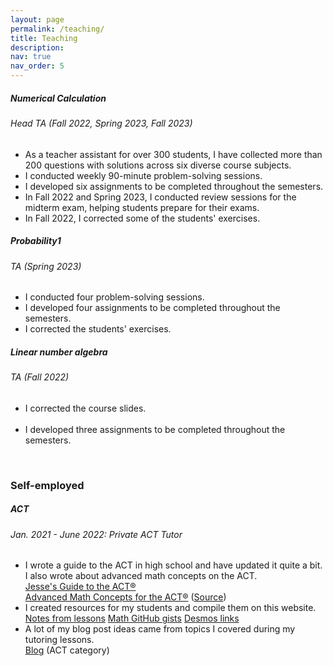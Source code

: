 ```yaml
---
layout: page
permalink: /teaching/
title: Teaching
description:
nav: true
nav_order: 5
---
```



<!-- COMP 311 (Computer Organization) -->
<div class="card mt-3">
  <div class="p-3">
    <div class="row">
      <div class="col-sm-10">
         <h5 id="comp210" class="card-title">Numerical Calculation</h5>
        <h6 class="card-subtitle font-italic">Head TA (Fall 2022, Spring 2023, Fall 2023)</h6>
      </div>
      <div class="col-sm-2 text-sm-right">
      </div>
    </div>
    <ul class="card-text font-weight-light list-group list-group-flush">
      <li class="list-group-item">
        <div class="row">
          <div class="col-sm-9">
            As a teacher assistant for over 300 students, I have collected more than 200 questions with solutions across six diverse course subjects.
          </div>
        </div>
      </li>
      <li class="list-group-item">
        <div class="row">
          <div class="col-sm-9">
           I conducted weekly 90-minute problem-solving sessions.
          </div>
          <div class="col-sm-3">
          </div>
        </div>
      </li>
      <li class="list-group-item">
        <div class="row">
          <div class="col-sm-9">
            I developed six assignments to be completed throughout the semesters.
          </div>
        </div>
      </li>
      <li class="list-group-item">
        <div class="row">
          <div class="col-sm-9">
           In Fall 2022 and Spring 2023, I conducted review sessions for the midterm exam, helping students prepare for their exams.
          </div>
          <div class="col-sm-3">
          </div>
        </div>
      </li>
      <li class="list-group-item">
        <div class="row">
          <div class="col-sm-9">
                       In Fall 2022, I corrected some of the students' exercises.
          </div>
          <div class="col-sm-3">
          </div>
        </div>
      </li>
    </ul>
  </div>
</div>



<!-- Probability -->
<div class="card mt-3">
  <div class="p-3">
    <div class="row">
      <div class="col-sm-10">
        <h5 id="comp210" class="card-title">Probability1</h5>
        <h6 class="card-subtitle font-italic">TA (Spring 2023)</h6>
      </div>
      <div class="col-sm-2 text-sm-right">
      </div>
    </div>
    <ul class="card-text font-weight-light list-group list-group-flush">
      <li class="list-group-item">
        <div class="row">
          <div class="col-sm-9">
            I conducted four problem-solving sessions.
          </div>
          <div class="col-sm-3">
          </div>
        </div>
      </li>
      <li class="list-group-item">
        <div class="row">
          <div class="col-sm-9">
            I developed four assignments to be completed throughout the semesters.
          </div>
        </div>
      </li>
    <li class="list-group-item">
      <div class="row">
        <div class="col-sm-9">
           I corrected the students' exercises.
          </div>
        </div>
      </li>
    </ul>
  </div>
</div>

<!-- Linear number algebra -->
<div class="card mt-3">
  <div class="p-3">
    <div class="row">
      <div class="col-sm-10">
        <h5 id="comp110" class="card-title">Linear number algebra</h5>
        <h6 class="card-subtitle font-italic">TA (Fall 2022)</h6>
      </div>
      <div class="col-sm-2 text-sm-right">
      </div>
    </div>
    <ul class="card-text font-weight-light list-group list-group-flush">
      <li class="list-group-item">
        <div class="row">
          <div class="col-sm-9">
              I corrected the course slides.
          </div>
          <div class="col-sm-3">
            <br>
          </div>
        </div>
      </li>
      <li class="list-group-item">
        <div class="row">
          <div class="col-sm-9">
            I developed three assignments to be completed throughout the semesters.
          </div>
          <div class="col-sm-3">
          </div>
        </div>
      </li>
    </ul>
  </div>
</div>

<br>

<!-- ACT -->
<h3 id="self-employed">Self-employed</h3>
<div class="card mt-3">
  <div class="p-3">
    <div class="row">
      <div class="col-sm-10">
        <h5 id="act" class="card-title">ACT</h5>
        <h6 class="card-subtitle font-italic">Jan. 2021 - June 2022: Private ACT Tutor</h6>
      </div>
    </div>
    <ul class="card-text font-weight-light list-group list-group-flush">
      <li class="list-group-item">
        <div class="row">
          <div class="col-sm-9">
            I wrote a guide to the ACT in high school and have updated it quite a bit. I also wrote about advanced math concepts on the ACT.
          </div>
          <div class="col-sm-3">
            <a href="/blog/2022/guide-to-act/">Jesse's Guide to the ACT®</a>
            <br>
            <a href="/assets/pdf/act/Advanced_Math_Concepts_for_the_ACT.pdf">Advanced Math Concepts for the ACT®</a> (<a href="https://www.overleaf.com/read/rhmqqyskcrwp">Source</a>)
          </div>
        </div>
      </li>
      <li class="list-group-item">
        <div class="row">
          <div class="col-sm-9">
            I created resources for my students and compile them on this website.
          </div>
          <div class="col-sm-3">
            <a href="/blog/2022/tutoring-notes">Notes from lessons</a>
            <a href="/blog/2022/math-gists">Math GitHub gists</a>
            <a href="/blog/2022/desmos">Desmos links</a>
          </div>
        </div>
      </li>
      <li class="list-group-item">
        <div class="row">
          <div class="col-sm-9">
            A lot of my blog post ideas came from topics I covered during my tutoring lessons.
          </div>
          <div class="col-sm-3">
            <a href="/blog/category/act/">Blog</a> (ACT category)
          </div>
        </div>
      </li>
    </ul>
  </div>
</div>

